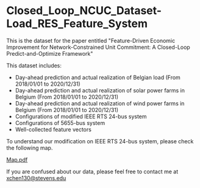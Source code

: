 # Closed_Loop_NCUC_Dataset-Load_RES_Feature_System
This is the dataset for the paper entitled "Feature-Driven Economic Improvement for Network-Constrained Unit Commitment: A Closed-Loop Predict-and-Optimize Framework"

This dataset includes:

* Day-ahead prediction and actual realization of Belgian load (From 2018/01/01 to 2020/12/31)
* Day-ahead prediction and actual realization of solar power farms in Belgium (From 2018/01/01 to 2020/12/31)
* Day-ahead prediction and actual realization of wind power farms in Belgium (From 2018/01/01 to 2020/12/31)
* Configurations of modified IEEE RTS 24-bus system
* Configurations of 5655-bus system
* Well-collected feature vectors

To understand our modification on IEEE RTS 24-bus system, please check the following map.

[Map.pdf](https://github.com/asxadf/Closed_Loop_NCUC_Dataset-Load_RES_Feature_System/files/7314168/Map.pdf)

If you are confused about our data, please feel free to contact me at xchen130@stevens.edu
